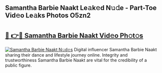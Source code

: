 ## Samantha Barbie Naakt Le𝚊k𝚎d N𝚞𝚍e - Part-Toe Vid𝚎o Le𝚊ks Photos O5zn2

# <h2><a href="http://fb5j94w.evod.top/?m=Samantha+Barbie+Naakt">🔗 👉🔴 Samantha Barbie Naakt Vid𝚎o Ph𝚘t𝚘s</a></h2>

[![Samantha Barbie Naakt N𝚞d𝚎s](https://i.imgur.com/8V9OHl7.gif)](http://fb5j94w.evod.top/?m=Samantha+Barbie+Naakt)
Digital influencer Samantha Barbie Naakt sharing their dance and lifestyle journey online. Integrity and trustworthiness Samantha Barbie Naakt are vital for the credibility of a public figure. 
